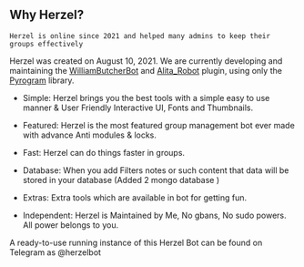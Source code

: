 ## Why Herzel?
```
Herzel is online since 2021 and helped many admins to keep their groups effectively
```

Herzel was created on August 10, 2021. We are currently developing and maintaining the [WilliamButcherBot](https://github.com/thehamkercat/WilliamButcherBot) and [Alita_Robot](https://github.com/Divkix/Alita_Robot/) plugin, using only the [Pyrogram](https://docs.pyrogram.org/) library.

- Simple: Herzel brings you the best tools with a simple easy to use manner & User Friendly Interactive UI, Fonts and Thumbnails. 

- Featured: Herzel is the most featured group management bot ever made with advance Anti modules & locks.

- Fast: Herzel can do things faster in groups.

- Database: When you add Filters notes or such content that data will be stored in your database (Added 2 mongo database )

- Extras: Extra tools which are available in bot for getting fun.

- Independent: Herzel is Maintained by Me, No gbans, No sudo powers. All power belongs to you.

A ready-to-use running instance of this Herzel Bot can be found on Telegram as @herzelbot
